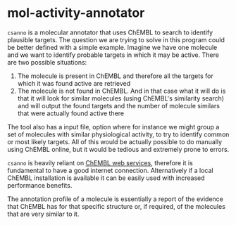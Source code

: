 # mol-activity-annotator

`csanno` is a molecular annotator that uses ChEMBL to search to identify plausible targets. The question we are trying to solve in this program could be better defined with a simple example. Imagine we have one molecule and we want to identify probable targets in which it may be active. There are two possible situations: 

1. The molecule is present in ChEMBL and therefore all the targets for which it was found active are retrieved
2. The molecule is not found in ChEMBL. And in that case what it will do is that it will look for similar molecules (using ChEMBL's similarity search) and will output the found targets and the number of molecule similars that were actually found active there

The tool also has a input file, option where for instance we might group a set of molecules with similar physiological activity, to try to identify common or most likely targets. All of this would be actually possible to do manually using ChEMBL online, but it would be tedious and extremely prone to errors. 


`csanno` is heavily reliant on [ChEMBL web services](https://pubmed.ncbi.nlm.nih.gov/28602100/), therefore it is fundamental to have a good internet connection. Alternatively if a local ChEMBL installation is available it can be easily used with increased performance benefits.

The annotation profile of a molecule is essentially a report of the evidence that ChEMBL has for that specific structure or, if required, of the molecules that are very similar to it.
